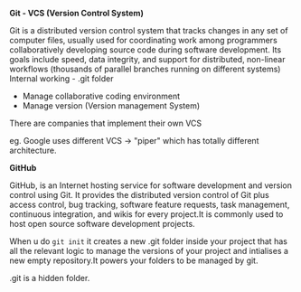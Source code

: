 **Git - VCS (Version Control System)**

Git is a distributed version control system that tracks changes in any set of computer files, usually used for coordinating work among programmers collaboratively developing source code during software development. Its goals include speed, data integrity, and support for distributed, non-linear workflows (thousands of parallel branches running on different systems)
Internal working - .git folder

- Manage collaborative coding environment
- Manage version (Version management System)

There are companies that implement their own VCS

eg. Google uses different VCS -> "piper" which has totally different architecture.

**GitHub**

GitHub, is an Internet hosting service for software development and version control using Git. It provides the distributed version control of Git plus access control, bug tracking, software feature requests, task management, continuous integration, and wikis for every project.It is commonly used to host open source software development projects.

When u do `git init` it creates a new .git folder inside your project that has all the relevant logic to manage the versions of your project and intialises a new empty repository.It powers your folders to be managed by git.

.git is a hidden folder.
